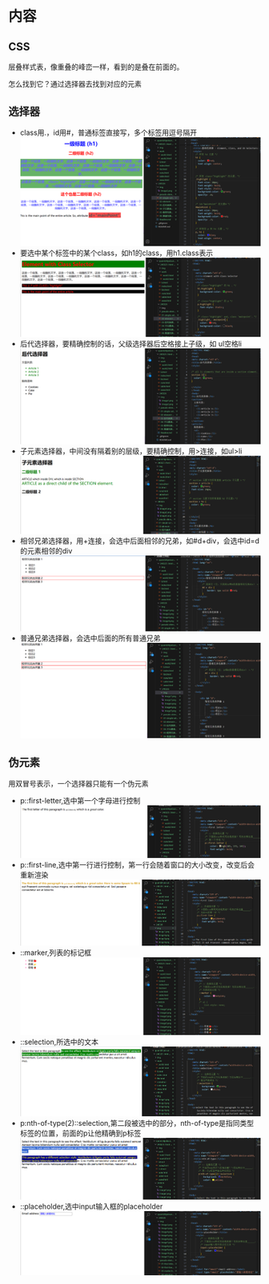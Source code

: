 # 内容
## CSS
层叠样式表，像重叠的峰峦一样，看到的是叠在前面的。

怎么找到它？通过选择器去找到对应的元素
## 选择器
- class用.，id用#，普通标签直接写，多个标签用逗号隔开![alt text](img/image1.png)
- 要选中某个标签中的某个class，如h1的class，用h1.class表示![alt text](img/image2.png)
- 后代选择器，要精确控制的话，父级选择器后空格接上子级，如 ul空格li![alt text](img/image3.png)
- 子元素选择器，中间没有隔着别的层级，要精确控制，用>连接，如ul>li![alt text](img/image4.png)
- 相邻兄弟选择器，用+连接，会选中后面相邻的兄弟，如#d+div，会选中id=d的元素相邻的div![alt text](img/image5.png)
- 普通兄弟选择器，会选中后面的所有普通兄弟![alt text](img/image6.png)
## 伪元素
用双冒号表示，一个选择器只能有一个伪元素
- p::first-letter,选中第一个字母进行控制![alt text](img/image7.png)
- p::first-line,选中第一行进行控制，第一行会随着窗口的大小改变，改变后会重新渲染![alt text](img/image8.png)
- ::marker,列表的标记框![alt text](img/image9.png)
- ::selection,所选中的文本![alt text](img/image10.png)
- p:nth-of-type(2)::selection,第二段被选中的部分，nth-of-type是指同类型标签的位置，前面的p让他精确到p标签![alt text](img/image11.png)
- ::placeholder,选中input输入框的placeholder![alt text](img/image12.png)